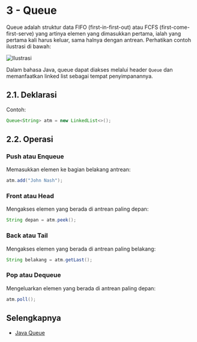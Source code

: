 # 3 - Queue

Queue adalah struktur data FIFO (first-in-first-out) atau FCFS (first-come-first-serve) yang artinya elemen yang dimasukkan pertama, ialah yang pertama kali harus keluar, sama halnya dengan antrean. Perhatikan contoh ilustrasi di bawah:

![Ilustrasi](https://img.freepik.com/free-vector/people-waiting-queue-bank-machine_74855-4458.jpg?size=626&ext=jpg&ga=GA1.2.1411813280.1638403200) 

Dalam bahasa Java, queue dapat diakses melalui header `Queue` dan memanfaatkan linked list sebagai tempat penyimpanannya.

## 2.1. Deklarasi

Contoh:
```java
Queue<String> atm = new LinkedList<>();
```

## 2.2. Operasi

### Push atau Enqueue

Memasukkan elemen ke bagian belakang antrean:
```java
atm.add("John Nash");
```

### Front atau Head

Mengakses elemen yang berada di antrean paling depan:
```java
String depan = atm.peek();
```

### Back atau Tail

Mengakses elemen yang berada di antrean paling belakang:
```java
String belakang = atm.getLast();
```

### Pop atau Dequeue

Mengeluarkan elemen yang berada di antrean paling depan:
```java
atm.poll();
```

## Selengkapnya

- [Java Queue](https://docs.oracle.com/javase/8/docs/api/java/util/Queue.html)
